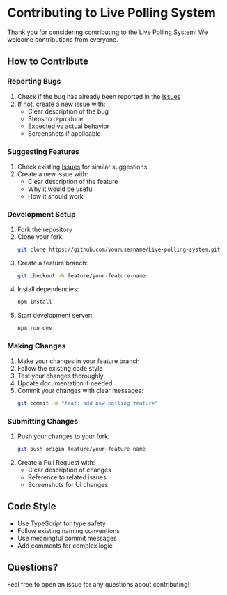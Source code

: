 # Contributing to Live Polling System

Thank you for considering contributing to the Live Polling System! We welcome contributions from everyone.

## How to Contribute

### Reporting Bugs
1. Check if the bug has already been reported in the [Issues](https://github.com/Himashu-Rana/Live-polling-system/issues)
2. If not, create a new issue with:
   - Clear description of the bug
   - Steps to reproduce
   - Expected vs actual behavior
   - Screenshots if applicable

### Suggesting Features
1. Check existing [Issues](https://github.com/Himashu-Rana/Live-polling-system/issues) for similar suggestions
2. Create a new issue with:
   - Clear description of the feature
   - Why it would be useful
   - How it should work

### Development Setup

1. Fork the repository
2. Clone your fork:
   ```bash
   git clone https://github.com/yourusername/Live-polling-system.git
   ```
3. Create a feature branch:
   ```bash
   git checkout -b feature/your-feature-name
   ```
4. Install dependencies:
   ```bash
   npm install
   ```
5. Start development server:
   ```bash
   npm run dev
   ```

### Making Changes

1. Make your changes in your feature branch
2. Follow the existing code style
3. Test your changes thoroughly
4. Update documentation if needed
5. Commit your changes with clear messages:
   ```bash
   git commit -m "feat: add new polling feature"
   ```

### Submitting Changes

1. Push your changes to your fork:
   ```bash
   git push origin feature/your-feature-name
   ```
2. Create a Pull Request with:
   - Clear description of changes
   - Reference to related issues
   - Screenshots for UI changes

## Code Style

- Use TypeScript for type safety
- Follow existing naming conventions
- Use meaningful commit messages
- Add comments for complex logic

## Questions?

Feel free to open an issue for any questions about contributing!
